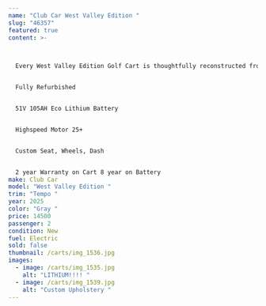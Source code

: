 ```yaml
---
name: "Club Car West Valley Edition "
slug: "46357"
featured: true
content: >-
  


  Every West Valley Edition Golf Cart is thoughtfully reconstructed from the foundation up, merging exceptional craftsmanship with cutting-edge features for a ride that's in a class of its own. Boasting striking aesthetics and seamless performance, this edition offers more than a simple trip—it delivers an adventure rich in comfort and elegance. Whether you're navigating the fairways or enjoying a leisurely drive in your community, the West Valley Edition Golf Cart is crafted to turn every journey into an unforgettable experience.


  Fully Refurbished 


  51V 105AH Eco Lithium Battery 


  Highspeed Motor 25+


  Custom Seat, Wheels, Dash 


  2 year Warranty on Cart 8 year on Battery
make: Club Car
model: "West Valley Edition "
trim: "Tempo "
year: 2025
color: "Gray "
price: 14500
passenger: 2
condition: New
fuel: Electric
sold: false
thumbnail: /carts/img_1536.jpg
images:
  - image: /carts/img_1535.jpg
    alt: "LITHIUM!!!! "
  - image: /carts/img_1539.jpg
    alt: "Custom Upholstery "
---
```

